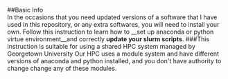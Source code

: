 ##Basic Info  
In the occasions that you need updated versions of a software that I have used in this repository, or any extra softwares, you will need to install your own.
Follow this instruction to learn how to __set up anaconda or python virtue environment__and correctly __update your slurm scripts__.
###This instruction is suitable for using a shared HPC system managed by Georgetown University
Our HPC uses a module system and have different versions of anaconda and python installed, and you don't have authority to change change any of these modules.
